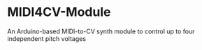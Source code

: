 # MIDI4CV-Module
An Arduino-based MIDI-to-CV synth module to control up to four independent pitch voltages
